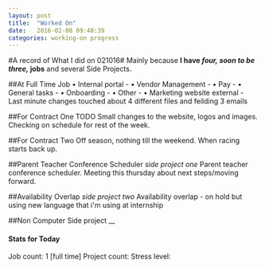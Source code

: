 ```yaml
---
layout: post
title:  "Worked On"
date:   2016-02-08 09:48:39
categories: working-on progress
---
```


#A record of What I did on 021016#
Mainly because **I have _four, soon to be three,_ jobs** and several Side Projects.



##At Full Time Job
• Internal portal -
• Vendor Management -
• Pay -
• General tasks -
• Onboarding - 
• Other - 
• Marketing website external - Last minute changes touched about 4 different files and feilding 3 emails



##For Contract One
TODO Small changes to the website, logos and images. Checking on schedule for rest of the week.



##For Contract Two
Off season, nothing till the weekend. When racing starts back up.



##Parent Teacher Conference Scheduler _side project one_ 
Parent teacher conference scheduler. Meeting this thursday about next steps/moving forward.



##Availability Overlap _side project two_ 
Availability overlap - on hold but using new language that i'm using at internship



##Non Computer Side project __



#### Stats for Today
Job count: 1 [full time]
Project count: 
Stress level:

